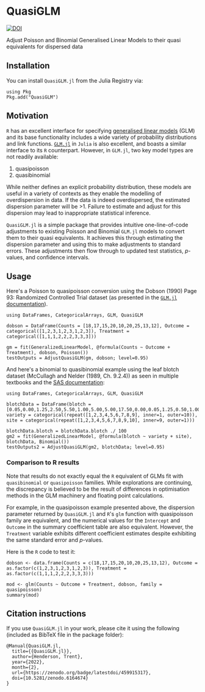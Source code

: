 # QuasiGLM

[![DOI](https://zenodo.org/badge/459915317.svg)](https://zenodo.org/badge/latestdoi/459915317)

Adjust Poisson and Binomial Generalised Linear Models to their quasi equivalents for dispersed data

## Installation

You can install `QuasiGLM.jl` from the Julia Registry via:

```
using Pkg
Pkg.add("QuasiGLM")
```

## Motivation

`R` has an excellent interface for specifying [generalised linear models](https://en.wikipedia.org/wiki/Generalized_linear_model) (GLM) and its base functionality includes a wide variety of probability distributions and link functions. [`GLM.jl`](https://juliastats.org/GLM.jl/v0.11/) in `Julia` is also excellent, and boasts a similar interface to its `R` counterpart. However, in `GLM.jl`, two key model types are not readily available:

1. quasipoisson
2. quasibinomial

While neither defines an explicit probability distribution, these models are useful in a variety of contexts as they enable the modelling of overdispersion in data. If the data is indeed overdispersed, the estimated dispersion parameter will be >1. Failure to estimate and adjust for this dispersion may lead to inappropriate statistical inference.

`QuasiGLM.jl` is a simple package that provides intuitive one-line-of-code adjustments to existing Poisson and Binomial `GLM.jl` models to convert them to their quasi equivalents. It achieves this through estimating the dispersion parameter and using this to make adjustments to standard errors. These adjustments then flow through to updated test statistics, *p*-values, and confidence intervals.

## Usage

Here's a Poisson to quasipoisson conversion using the Dobson (1990) Page 93: Randomized Controlled Trial dataset (as presented in the [`GLM.jl` documentation](https://juliastats.org/GLM.jl/v0.11/#Fitting-GLM-models-1)).

```
using DataFrames, CategoricalArrays, GLM, QuasiGLM

dobson = DataFrame(Counts = [18,17,15,20,10,20,25,13,12], Outcome = categorical([1,2,3,1,2,3,1,2,3]), Treatment = categorical([1,1,1,2,2,2,3,3,3]))

gm = fit(GeneralizedLinearModel, @formula(Counts ~ Outcome + Treatment), dobson, Poisson())
testOutputs = AdjustQuasiGLM(gm, dobson; level=0.95)
```

And here's a binomial to quasibinomial example using the leaf blotch dataset (McCullagh and Nelder (1989, Ch. 9.2.4)) as seen in multiple textbooks and the [SAS documentation](https://support.sas.com/documentation/cdl/en/statug/63033/HTML/default/viewer.htm#statug_glimmix_sect016.htm):

```
using DataFrames, CategoricalArrays, GLM, QuasiGLM
    
blotchData = DataFrame(blotch = [0.05,0.00,1.25,2.50,5.50,1.00,5.00,5.00,17.50,0.00,0.05,1.25,0.50,1.00,5.00,0.10,10.00,25.00,0.00,0.05,2.50,0.01,6.00,5.00,5.00,5.00,42.50,0.10,0.30,16.60,3.00,1.10,5.00,5.00,5.00,50.00,0.25,0.75,2.50,2.50,2.50,5.00,50.00,25.00,37.50,0.05,0.30,2.50,0.01,8.00,5.00,10.00,75.00,95.00,0.50,3.00,0.00,25.00,16.50,10.00,50.00,50.00,62.50,1.30,7.50,20.00,55.00,29.50,5.00,25.00,75.00,95.00,1.50,1.00,37.50,5.00,20.00,50.00,50.00,75.00,95.00,1.50,12.70,26.25,40.00,43.50,75.00,75.00,75.00,95.00], variety = categorical(repeat([1,2,3,4,5,6,7,8,9], inner=1, outer=10)), site = categorical(repeat([1,2,3,4,5,6,7,8,9,10], inner=9, outer=1)))
    
blotchData.blotch = blotchData.blotch ./ 100
gm2 = fit(GeneralizedLinearModel, @formula(blotch ~ variety + site), blotchData, Binomial())
testOutputs2 = AdjustQuasiGLM(gm2, blotchData; level=0.95)
```

### Comparison to R results

Note that results do not exactly equal the `R` equivalent of GLMs fit with `quasibinomial` or `quasipoisson` families. While explorations are continuing, the discrepancy is believed to be the result of differences in optimisation methods in the GLM machinery and floating point calculations.

For example, in the quasipoisson example presented above, the dispersion parameter returned by `QuasiGLM.jl` and `R`'s `glm` function with quasipoisson family are equivalent, and the numerical values for the `Intercept` and `Outcome` in the summary coefficient table are also equivalent. However, the `Treatment` variable exhibits different coefficient estimates despite exhibiting the same standard error and *p*-values.

Here is the `R` code to test it:

```
dobson <- data.frame(Counts = c(18,17,15,20,10,20,25,13,12), Outcome = as.factor(c(1,2,3,1,2,3,1,2,3)), Treatment = as.factor(c(1,1,1,2,2,2,3,3,3)))

mod <- glm(Counts ~ Outcome + Treatment, dobson, family = quasipoisson)
summary(mod)
```

## Citation instructions

If you use `QuasiGLM.jl` in your work, please cite it using the following (included as BibTeX file in the package folder):

```
@Manual{QuasiGLM.jl,
  title={{QuasiGLM.jl}},
  author={Henderson, Trent},
  year={2022},
  month={2},
  url={https://zenodo.org/badge/latestdoi/459915317},
  doi={10.5281/zenodo.6164674}
}
```
